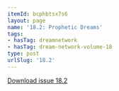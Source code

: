 ```yaml
---
itemId: bcphbtsx7s6
layout: page
name: '18.2: Prophetic Dreams'
tags:
- hasTag: dreamnetwork
- hasTag: dream-network-volume-18
type: post
urlSlug: '18.2'
---
```

<a href="../files/pdfs/Volume_18/18.2-Dream-Network-Vol-18-No-2.pdf" download="">Download issue 18.2</a>
